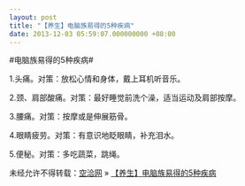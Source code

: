 ```yaml
---
layout: post
title: "【养生】电脑族易得的5种疾病"
date: 2013-12-03 05:59:07.000000000 +08:00
---
```


#电脑族易得的5种疾病#

1.头痛。对策：放松心情和身体，戴上耳机听音乐。

2.颈、肩部酸痛。对策：最好睡觉前洗个澡，适当运动及肩部按摩。

3.腰痛。对策：按摩或是伸展筋骨。

4.眼睛疲劳。对策：有意识地眨眼睛，补充泪水。

5.便秘。对策：多吃蔬菜，跳绳。

未经允许不得转载：[空洽网](http://kongqia.com) » [【养生】电脑族易得的5种疾病](http://kongqia.com/18142.html)


